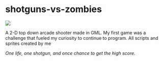 # shotguns-vs-zombies
![](sz.gif)


A 2-D top down arcade shooter made in GML. 
My first game was a challenge that fueled my curiosity to continue to program. 
All scripts and sprites created by me

_One life, one shotgun, and once chance to get the high score._
